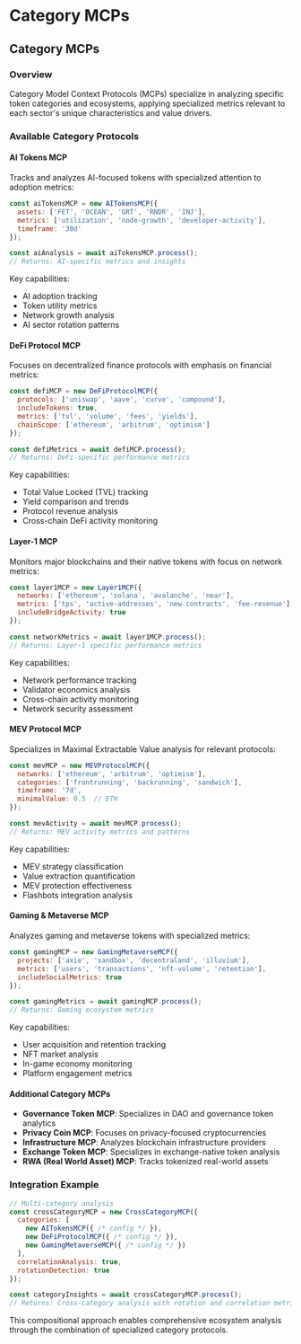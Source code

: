 # Category MCPs

## Category MCPs

### Overview

Category Model Context Protocols (MCPs) specialize in analyzing specific token categories and ecosystems, applying specialized metrics relevant to each sector's unique characteristics and value drivers.

### Available Category Protocols

#### AI Tokens MCP

Tracks and analyzes AI-focused tokens with specialized attention to adoption metrics:

```javascript
const aiTokensMCP = new AITokensMCP({
  assets: ['FET', 'OCEAN', 'GRT', 'RNDR', 'INJ'],
  metrics: ['utilization', 'node-growth', 'developer-activity'],
  timeframe: '30d'
});

const aiAnalysis = await aiTokensMCP.process();
// Returns: AI-specific metrics and insights
```

Key capabilities:

* AI adoption tracking
* Token utility metrics
* Network growth analysis
* AI sector rotation patterns

#### DeFi Protocol MCP

Focuses on decentralized finance protocols with emphasis on financial metrics:

```javascript
const defiMCP = new DeFiProtocolMCP({
  protocols: ['uniswap', 'aave', 'curve', 'compound'],
  includeTokens: true,
  metrics: ['tvl', 'volume', 'fees', 'yields'],
  chainScope: ['ethereum', 'arbitrum', 'optimism']
});

const defiMetrics = await defiMCP.process();
// Returns: DeFi-specific performance metrics
```

Key capabilities:

* Total Value Locked (TVL) tracking
* Yield comparison and trends
* Protocol revenue analysis
* Cross-chain DeFi activity monitoring

#### Layer-1 MCP

Monitors major blockchains and their native tokens with focus on network metrics:

```javascript
const layer1MCP = new Layer1MCP({
  networks: ['ethereum', 'solana', 'avalanche', 'near'],
  metrics: ['tps', 'active-addresses', 'new-contracts', 'fee-revenue'],
  includeBridgeActivity: true
});

const networkMetrics = await layer1MCP.process();
// Returns: Layer-1 specific performance metrics
```

Key capabilities:

* Network performance tracking
* Validator economics analysis
* Cross-chain activity monitoring
* Network security assessment

#### MEV Protocol MCP

Specializes in Maximal Extractable Value analysis for relevant protocols:

```javascript
const mevMCP = new MEVProtocolMCP({
  networks: ['ethereum', 'arbitrum', 'optimism'],
  categories: ['frontrunning', 'backrunning', 'sandwich'],
  timeframe: '7d',
  minimalValue: 0.5  // ETH
});

const mevActivity = await mevMCP.process();
// Returns: MEV activity metrics and patterns
```

Key capabilities:

* MEV strategy classification
* Value extraction quantification
* MEV protection effectiveness
* Flashbots integration analysis

#### Gaming & Metaverse MCP

Analyzes gaming and metaverse tokens with specialized metrics:

```javascript
const gamingMCP = new GamingMetaverseMCP({
  projects: ['axie', 'sandbox', 'decentraland', 'illuvium'],
  metrics: ['users', 'transactions', 'nft-volume', 'retention'],
  includeSocialMetrics: true
});

const gamingMetrics = await gamingMCP.process();
// Returns: Gaming ecosystem metrics
```

Key capabilities:

* User acquisition and retention tracking
* NFT market analysis
* In-game economy monitoring
* Platform engagement metrics

#### Additional Category MCPs

* **Governance Token MCP**: Specializes in DAO and governance token analytics
* **Privacy Coin MCP**: Focuses on privacy-focused cryptocurrencies
* **Infrastructure MCP**: Analyzes blockchain infrastructure providers
* **Exchange Token MCP**: Specializes in exchange-native token analysis
* **RWA (Real World Asset) MCP**: Tracks tokenized real-world assets

### Integration Example

```javascript
// Multi-category analysis
const crossCategoryMCP = new CrossCategoryMCP({
  categories: [
    new AITokensMCP({ /* config */ }),
    new DeFiProtocolMCP({ /* config */ }),
    new GamingMetaverseMCP({ /* config */ })
  ],
  correlationAnalysis: true,
  rotationDetection: true
});

const categoryInsights = await crossCategoryMCP.process();
// Returns: Cross-category analysis with rotation and correlation metrics
```

This compositional approach enables comprehensive ecosystem analysis through the combination of specialized category protocols.
